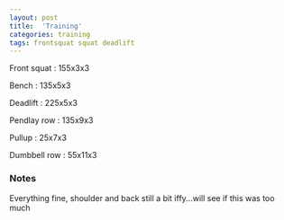 ```yaml
---
layout: post
title:  'Training'
categories: training
tags: frontsquat squat deadlift
---
```


Front squat : 155x3x3

Bench : 135x5x3

Deadlift  : 225x5x3

Pendlay row : 135x9x3

Pullup  : 25x7x3

Dumbbell row  : 55x11x3

### Notes

Everything fine, shoulder and back still a bit iffy...will see if this was too much
